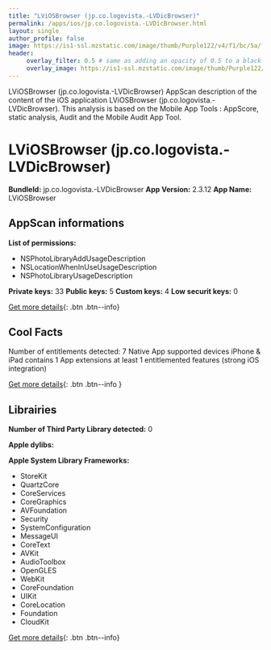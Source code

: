 ```yaml
---
title: "LViOSBrowser (jp.co.logovista.-LVDicBrowser)"
permalink: /apps/ios/jp.co.logovista.-LVDicBrowser.html
layout: single
author_profile: false
image: https://is1-ssl.mzstatic.com/image/thumb/Purple122/v4/f1/bc/5a/f1bc5a2c-841a-7391-4090-c604be7b51d6/AppIcon-0-0-1x_U007emarketing-0-0-0-7-0-0-sRGB-0-0-0-GLES2_U002c0-512MB-85-220-0-0.jpeg/512x512bb.jpg
header: 
     overlay_filter: 0.5 # same as adding an opacity of 0.5 to a black background
     overlay_image: https://is1-ssl.mzstatic.com/image/thumb/Purple122/v4/f1/bc/5a/f1bc5a2c-841a-7391-4090-c604be7b51d6/AppIcon-0-0-1x_U007emarketing-0-0-0-7-0-0-sRGB-0-0-0-GLES2_U002c0-512MB-85-220-0-0.jpeg/512x512bb.jpg
---
```

LViOSBrowser (jp.co.logovista.-LVDicBrowser) AppScan description of the content of the iOS application LViOSBrowser (jp.co.logovista.-LVDicBrowser). This analysis is based on the Mobile App Tools : AppScore, static analysis, Audit and the Mobile Audit App Tool.

# LViOSBrowser (jp.co.logovista.-LVDicBrowser)

**BundleId:** jp.co.logovista.-LVDicBrowser
**App Version:** 2.3.12
**App Name:** LViOSBrowser


## AppScan informations 

**List of permissions:** 
- NSPhotoLibraryAddUsageDescription
- NSLocationWhenInUseUsageDescription
- NSPhotoLibraryUsageDescription
  
  
**Private keys:** 33
**Public keys:** 5
**Custom keys:** 4
**Low securit keys:** 0
  
[Get more details](/pricing.html){: .btn .btn--info}

## Cool Facts

Number of entitlements detected: 7
Native App
supported devices iPhone & iPad
contains 1 App extensions
at least 1 entitlemented features (strong iOS integration)
  
[Get more details](/pricing.html){: .btn .btn--info }

## Librairies 
**Number of Third Party Library detected:** 0


**Apple dylibs:**


**Apple System Library Frameworks:**
- StoreKit
- QuartzCore
- CoreServices
- CoreGraphics
- AVFoundation
- Security
- SystemConfiguration
- MessageUI
- CoreText
- AVKit
- AudioToolbox
- OpenGLES
- WebKit
- CoreFoundation
- UIKit
- CoreLocation
- Foundation
- CloudKit


  
[Get more details](/pricing.html){: .btn .btn--info}

